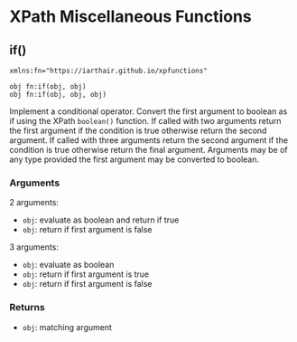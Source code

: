 # XPath Miscellaneous Functions

## if()
```xquery
xmlns:fn="https://iarthair.github.io/xpfunctions"

obj fn:if(obj, obj)
obj fn:if(obj, obj, obj)
```

Implement a conditional operator.  Convert the first argument to boolean as if
using the XPath `boolean()` function.  If called with two arguments return the
first argument if the condition is true otherwise return the second argument.
If called with three arguments return the second argument if the condition is
true otherwise return the final argument.  Arguments may be of any type
provided the first argument may be converted to boolean.

### Arguments

2 arguments:

* `obj`: evaluate as boolean and return if true
* `obj`: return if first argument is false

3 arguments:

* `obj`: evaluate as boolean
* `obj`: return if first argument is true
* `obj`: return if first argument is false

### Returns

* `obj`: matching argument


